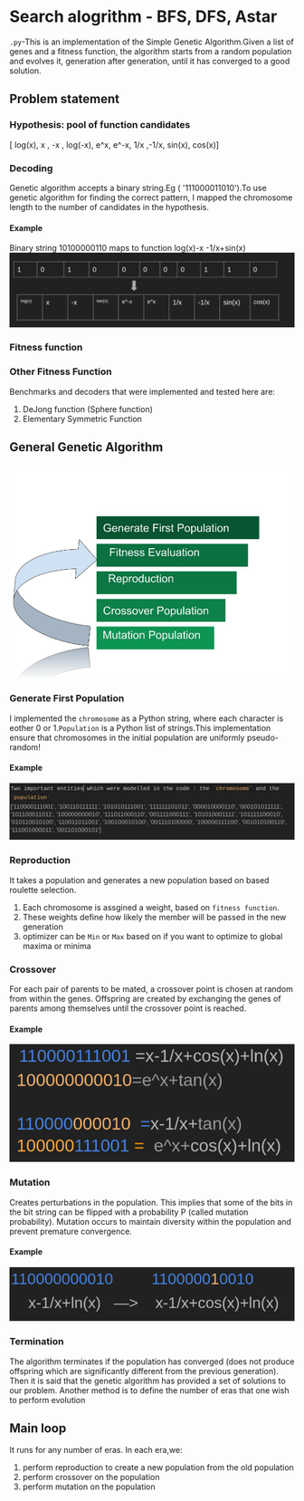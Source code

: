 # Search alogrithm - BFS, DFS, Astar
`.py`-This is an implementation of the Simple Genetic Algorithm.Given a list of genes and a fitness function, the algorithm starts from a random population and evolves it, generation after generation, until it has converged to a good solution.


## Problem statement 
### Hypothesis: pool of function candidates
[ log(x), x , -x , log(-x), e^x, e^-x, 1/x ,-1/x, sin(x), cos(x)]

### Decoding
Genetic algorithm accepts a binary string.Eg ( '111000011010').To use genetic algorithm for finding the correct pattern, I mapped the chromosome length to the number of candidates in the hypothesis.
#### Example
Binary string 10100000110 maps to function log(x)-x -1/x+sin(x)
![decode](https://github.com/ashleetiw/genetic-algorithm-for-automatic-search-tuning/blob/main/decode.png)


### Fitness function 


### Other Fitness Function 
Benchmarks and decoders  that were implemented and tested here are:
1. DeJong function (Sphere function)
2. Elementary Symmetric Function


## General Genetic Algorithm 
![main](https://github.com/ashleetiw/genetic-algorithm-for-automatic-search-tuning/blob/main/Untitled%20drawing.jpg)

### Generate First Population
I implemented the `chromosome` as a Python string, where each character is eother 0 or 1.`Population` is a Python list of strings.This implementation ensure that chromosomes in the initial population are uniformly pseudo-random!
#### Example
![pop](https://github.com/ashleetiw/genetic-algorithm-for-automatic-search-tuning/blob/main/first_pop.png)

### Reproduction
It takes a population and generates a new population based on based roulette selection.
1. Each chromosome is assgined a weight, based on `fitness function`.
2. These weights define how likely the member will be passed in the new generation
3. optimizer can be `Min` or `Max` based on if you want to optimize to global maxima or minima

### Crossover
For each pair of parents to be mated, a crossover point is chosen at random from within the genes.
Offspring are created by exchanging the genes of parents among themselves until the crossover point is reached.
#### Example
![cross](https://github.com/ashleetiw/genetic-algorithm-for-automatic-search-tuning/blob/main/crossover.png)

### Mutation
Creates perturbations in the population. This implies that some of the bits in the bit string can be flipped with a probability P (called mutation probability). Mutation occurs to maintain diversity within the population and prevent premature convergence.
#### Example
![mut](https://github.com/ashleetiw/genetic-algorithm-for-automatic-search-tuning/blob/main/mutation.png)


### Termination
The algorithm terminates if the population has converged (does not produce offspring which are significantly different from the previous generation). Then it is said that the genetic algorithm has provided a set of solutions to our problem.
Another method is to define the number of eras that one wish to perform evolution


## Main loop
It runs  for any number of eras. In each era,we:
1. perform reproduction to create a new population from the old population 
2. perform crossover on the population
3. perform mutation on the population 



